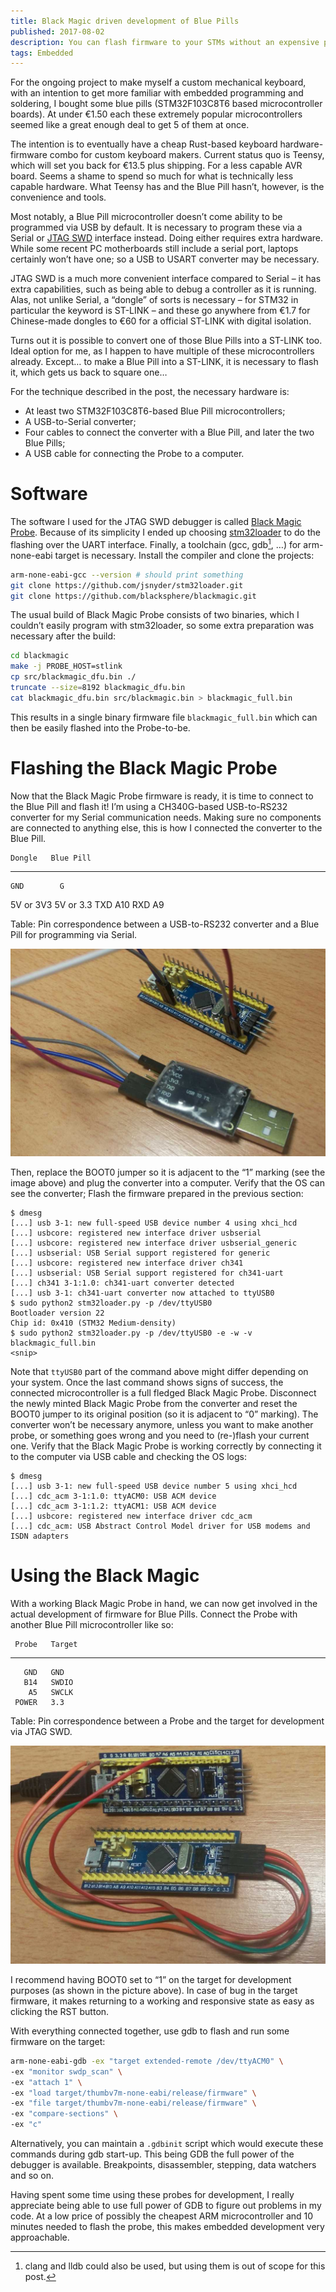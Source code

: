 ```yaml
---
title: Black Magic driven development of Blue Pills
published: 2017-08-02
description: You can flash firmware to your STMs without an expensive programmer with just a Blue Pill development board and some software.
tags: Embedded
---
```


For the ongoing project to make myself a custom mechanical keyboard, with an intention to get more
familiar with embedded programming and soldering, I bought some blue pills (STM32F103C8T6 based
microcontroller boards). At under €1.50 each these extremely popular microcontrollers seemed like
a great enough deal to get 5 of them at once.

The intention is to eventually have a cheap Rust-based keyboard hardware-firmware combo for custom
keyboard makers. Current status quo is Teensy, which will set you back for €13.5 plus shipping. For
a less capable AVR board. Seems a shame to spend so much for what is technically less capable
hardware. What Teensy has and the Blue Pill hasn’t, however, is the convenience and tools.

Most notably, a Blue Pill microcontroller doesn’t come ability to be programmed via USB by default.
It is necessary to program these via a Serial or [JTAG SWD] interface instead. Doing either
requires extra hardware. While some recent PC motherboards still include a serial port, laptops
certainly won’t have one; so a USB to USART converter may be necessary.

JTAG SWD is a much more convenient interface compared to Serial – it has extra capabilities, such
as being able to debug a controller as it is running. Alas, not unlike Serial, a “dongle” of sorts
is necessary – for STM32 in particular the keyword is ST-LINK – and these go anywhere from €1.7 for
Chinese-made dongles to €60 for a official ST-LINK with digital isolation.

[JTAG SWD]: https://en.wikipedia.org/wiki/Serial_Wire_Debug

Turns out it is possible to convert one of those Blue Pills into a ST-LINK too. Ideal option for
me, as I happen to have multiple of these microcontrollers already. Except… to make a Blue Pill
into a ST-LINK, it is necessary to flash it, which gets us back to square one…

For the technique described in the post, the necessary hardware is:

* At least two STM32F103C8T6-based Blue Pill microcontrollers;
* A USB-to-Serial converter;
* Four cables to connect the converter with a Blue Pill, and later the two Blue Pills;
* A USB cable for connecting the Probe to a computer.

# Software

The software I used for the JTAG SWD debugger is called [Black Magic Probe]. Because of its
simplicity I ended up choosing [stm32loader] to do the flashing over the UART interface. Finally,
a toolchain (gcc, gdb[^1], …) for arm-none-eabi target is necessary. Install the compiler and clone
the projects:

[Black Magic Probe]: https://github.com/blacksphere/blackmagic
[stm32loader]: https://github.com/jsnyder/stm32loader
[^1]: clang and lldb could also be used, but using them is out of scope for this post.

```bash
arm-none-eabi-gcc --version # should print something
git clone https://github.com/jsnyder/stm32loader.git
git clone https://github.com/blacksphere/blackmagic.git
```

The usual build of Black Magic Probe consists of two binaries, which I couldn’t easily program with
stm32loader, so some extra preparation was necessary after the build:

```bash
cd blackmagic
make -j PROBE_HOST=stlink
cp src/blackmagic_dfu.bin ./
truncate --size=8192 blackmagic_dfu.bin
cat blackmagic_dfu.bin src/blackmagic.bin > blackmagic_full.bin
```

This results in a single binary firmware file `blackmagic_full.bin` which can then be easily
flashed into the Probe-to-be.

# Flashing the Black Magic Probe

Now that the Black Magic Probe firmware is ready, it is time to connect to the Blue Pill and flash
it! I’m using a CH340G-based USB-to-RS232 converter for my Serial communication needs. Making sure
no components are connected to anything else, this is how I connected the converter to the Blue
Pill.

    Dongle   Blue Pill
----------   ----------
    GND        G
 5V or 3V3   5V or 3.3
    TXD        A10
    RXD        A9

Table: Pin correspondence between a USB-to-RS232 converter and a Blue Pill for programming via
Serial.

![](/images/black-magic-driven-development/bmp-wiring.jpg)

Then, replace the BOOT0 jumper so it is adjacent to the “1” marking (see the image above) and plug
the converter into a computer. Verify that the OS can see the converter; Flash the firmware
prepared in the previous section:

```
$ dmesg
[...] usb 3-1: new full-speed USB device number 4 using xhci_hcd
[...] usbcore: registered new interface driver usbserial
[...] usbcore: registered new interface driver usbserial_generic
[...] usbserial: USB Serial support registered for generic
[...] usbcore: registered new interface driver ch341
[...] usbserial: USB Serial support registered for ch341-uart
[...] ch341 3-1:1.0: ch341-uart converter detected
[...] usb 3-1: ch341-uart converter now attached to ttyUSB0
$ sudo python2 stm32loader.py -p /dev/ttyUSB0
Bootloader version 22
Chip id: 0x410 (STM32 Medium-density)
$ sudo python2 stm32loader.py -p /dev/ttyUSB0 -e -w -v blackmagic_full.bin
<snip>
```

Note that `ttyUSB0` part of the command above might differ depending on your system. Once the last
command shows signs of success, the connected microcontroller is a full fledged Black Magic Probe.
Disconnect the newly minted Black Magic Probe from the converter and reset the BOOT0 jumper to its
original position (so it is adjacent to “0” marking). The converter won’t be necessary anymore,
unless you want to make another probe, or something goes wrong and you need to (re-)flash
your current one. Verify that the Black Magic Probe is working correctly by connecting it to the
computer via USB cable and checking the OS logs:

```
$ dmesg
[...] usb 3-1: new full-speed USB device number 5 using xhci_hcd
[...] cdc_acm 3-1:1.0: ttyACM0: USB ACM device
[...] cdc_acm 3-1:1.2: ttyACM1: USB ACM device
[...] usbcore: registered new interface driver cdc_acm
[...] cdc_acm: USB Abstract Control Model driver for USB modems and ISDN adapters
```

# Using the Black Magic

With a working Black Magic Probe in hand, we can now get involved in the actual development of
firmware for Blue Pills. Connect the Probe with another Blue Pill microcontroller like so:

     Probe   Target
----------   ----------
       GND   GND
       B14   SWDIO
        A5   SWCLK
     POWER   3.3

Table: Pin correspondence between a Probe and the target for development via JTAG SWD.

![TOP: Probe; BOTTOM: Target. Labels for SWD pins are on the other side of the board!](
    /images/black-magic-driven-development/swd-wiring.jpg)

I recommend having BOOT0 set to “1” on the target for development purposes (as shown in the picture
above). In case of bug in the target firmware, it makes returning to a working and responsive state
as easy as clicking the RST button.

With everything connected together, use gdb to flash and run some firmware on the target:

```sh
arm-none-eabi-gdb -ex "target extended-remote /dev/ttyACM0" \
-ex "monitor swdp_scan" \
-ex "attach 1" \
-ex "load target/thumbv7m-none-eabi/release/firmware" \
-ex "file target/thumbv7m-none-eabi/release/firmware" \
-ex "compare-sections" \
-ex "c"
```

Alternatively, you can maintain a `.gdbinit` script which would execute these commands during gdb
start-up. This being GDB the full power of the debugger is available. Breakpoints, disassembler,
stepping, data watchers and so on.

Having spent some time using these probes for development, I really appreciate being able to use
full power of GDB to figure out problems in my code. At a low price of possibly the cheapest ARM
microcontroller and 10 minutes needed to flash the probe, this makes embedded development very
approachable.
